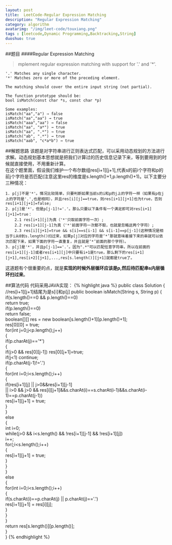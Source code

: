 ```yaml
---
layout: post
title:  LeetCode-Regular Expression Matching
description: "Regular Expression Matching"
category: algorithm
avatarimg: "/img/leet-code/touxiang.png"
tags : [leetcode,Dynamic Programming,Backtracking,String]
duoshuo: true
---
```

##题目
####Regular Expression Matching
>mplement regular expression matching with support for '.' and '*'.
>
	'.' Matches any single character.
	'*' Matches zero or more of the preceding element.
>
	The matching should cover the entire input string (not partial).
>
	The function prototype should be:
	bool isMatch(const char *s, const char *p)
>
	Some examples:
	isMatch("aa","a") → false
	isMatch("aa","aa") → true
	isMatch("aaa","aa") → false
	isMatch("aa", "a*") → true
	isMatch("aa", ".*") → true
	isMatch("ab", ".*") → true
	isMatch("aab", "c*a*b") → true

<!-- more -->

##解题思路
该题是对字符串进行正则表达式匹配，可以采用动态规划的方法进行求解。动态规划基本思想就是把我们计算过的历史信息记录下来，等到要用到的时候就直接使用，不用重新计算。  
在这个题里面，假设我们维护一个布尔数组res[i+1][j+1],代表s的前i个字符和p的前j个字符是否匹配(注意这里res的维度是s.length()+1,p.length()+1)。以下主要分三种情况：  
	 
	1. p[j]不是'*'。情况比较简单，只要判断如果当前s的i和p的j上的字符一样（如果有p在j上的字符是'.',也是相同），并且res[i][j]==true，则res[i+1][j+1]也为true，否则res[i+1][j+1]=false; 
	2. p[j]是'*'，但是p[j-1]!='.'。那么只要以下条件有一个满足即可对res[i+1][j+1]=true： 
    	2.1 res[i+1][j]为真（'*'只取前面字符一次）; 
    	2.2 res[i+1][j-1]为真（'*'前面字符一次都不取，也就是忽略这两个字符）; 
        2.3 res[i][j+1]=true && s[i]==s[i-1] && s[i-1]==p[j-1](这种情况是相当于i从0到s.length()扫过来，如果p[j]对应的字符是‘*’那就意味着接下来的串就可以依次匹配下来，如果下面的字符一直重复，并且就是‘*’前面的那个字符）。 
	3. p[j]是'*'，并且p[j-1]=='.'。因为".*"可以匹配任意字符串，所以在前面的res[i+1][j-1]或者res[i+1][j]中只要有i+1是true，那么剩下的res[i+1][j+1],res[i+2][j+1],...,res[s.length()][j+1]就都是true了。 
这道题有个很重要的点，就是**实现的时候外层循环应该是p,然后待匹配串s内层循环扫过来**。

##算法代码
代码采用JAVA实现：
{% highlight java %}
public class Solution {
    //res[i+1][j+1]结尾为是s[i]和p[j]
   public boolean isMatch(String s, String p) {  
        if(s.length()==0 && p.length()==0)  
            return true;  
        if(p.length()==0)  
            return false;  
        boolean[][] res = new boolean[s.length()+1][p.length()+1];  
        res[0][0] = true;  
        for(int j=0;j<p.length();j++)  
        {  
            if(p.charAt(j)=='*')  
            {  
                if(j>0 && res[0][j-1]) res[0][j+1]=true;  
                if(j<1) continue;  
                if(p.charAt(j-1)!='.')  
                {  
                    for(int i=0;i<s.length();i++)  
                    {  
                        if(res[i+1][j] || j>0&&res[i+1][j-1]   
                        || i>0 && j>0 && res[i][j+1]&&s.charAt(i)==s.charAt(i-1)&&s.charAt(i-1)==p.charAt(j-1))  
                            res[i+1][j+1] = true;  
                    }  
                }  
                else  
                {  
                    int i=0;  
                    while(j>0 && i<s.length() && !res[i+1][j-1] && !res[i+1][j])  
                        i++;  
                    for(;i<s.length();i++)  
                    {  
                        res[i+1][j+1] = true;  
                    }  
                }  
            }  
            else  
            {  
                for(int i=0;i<s.length();i++)  
                {  
                    if(s.charAt(i)==p.charAt(j) || p.charAt(j)=='.')  
                        res[i+1][j+1] = res[i][j];  
                }  
            }  
        }  
        return res[s.length()][p.length()];  
    }  
}
{% endhighlight %}

